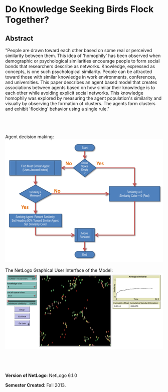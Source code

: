 # Do Knowledge Seeking Birds Flock Together?

## Abstract 

"People are drawn toward each other based on some real or perceived similarity between them. This idea of 'homophily' has been observed when demographic or psychological similarities encourage people to form social bonds that researchers describe as networks. Knowledge, expressed as concepts, is one such psychological similarity. People can be attracted toward those with similar knowledge in work environments, conferences, and universities. This paper describes an agent based model that creates associations between agents based on how similar their knowledge is to each other while avoiding explicit social networks. This knowledge homophily was explored by measuring the agent population's similarity and visually by observing the formation of clusters. The agents form clusters and exhibit 'flocking' behavior using a single rule."

## &nbsp;
Agent decision making:
![decision making](DecisionMaking.png)

The NetLogo Graphical User Interface of the Model: 
![The NetLogo Graphical User Interface](GUI.png)

## &nbsp;

**Version of NetLogo**: NetLogo 6.1.0

**Semester Created**: Fall 2013.

 